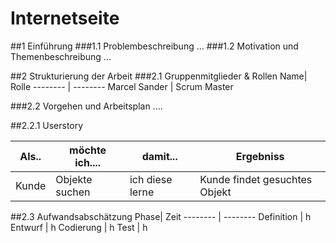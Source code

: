 # Internetseite


##1 Einführung
###1.1 Problembeschreibung
...
###1.2 Motivation und Themenbeschreibung
...

##2 Strukturierung der Arbeit
###2.1 Gruppenmitglieder & Rollen
Name| Rolle 
-------- | -------- 
Marcel Sander  | Scrum Master  

###2.2 Vorgehen und Arbeitsplan
....


##2.2.1 Userstory

Als.. | möchte ich.... | damit...| Ergebniss
-------- | -------- | --------| --------
Kunde  | Objekte suchen   | ich diese lerne | Kunde findet gesuchtes Objekt


##2.3 Aufwandsabschätzung
Phase| Zeit
-------- | -------- 
Definition  | h
Entwurf | h
Codierung  | h 
Test  | h

